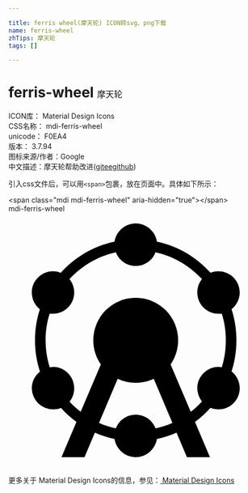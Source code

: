 ```yaml
---

title: ferris wheel(摩天轮) ICON转svg、png下载
name: ferris-wheel
zhTips: 摩天轮
tags: []

---
```


# ferris-wheel  <small style="font-size: 60%;font-weight: 100">摩天轮</small>


<div class="detail-page">
<p>
<span>
ICON库：
<span class="badge-secondary badge">Material Design Icons</span> 
</span>
<br/>
<span>
CSS名称：
<span class="badge-secondary badge">mdi-ferris-wheel</span> 
</span>
<br/>
<span>
unicode：
<span class="badge-secondary badge">F0EA4</span> 
<copy-btn content='F0EA4' btn-title=""></copy-btn>
<copy-btn :content='String.fromCodePoint(parseInt("F0EA4", 16))' btn-title="复制U"></copy-btn>
</span>
<br/>
<span>
版本：
<span class="badge-secondary badge">3.7.94</span> 
</span>
<br/>
<span>图标来源/作者：<span class="badge-light badge">Google</span></span> 
<br/>
<span class="zh-detail">中文描述：<span class="badge-primary badge">摩天轮</span><span class="help-link"><span>帮助改进</span>(<a href="https://gitee.com/liuwave/icon-helper/edit/master/json/material/ferris-wheel.json" target="_blank" rel="noopener noreferrer">gitee</a><a href="https://github.com/liuwave/icon-helper/edit/master/json/material/ferris-wheel.json" target="_blank" rel="noopener noreferrer">github</a></span>)</span><br/>
</p>
</div>
<div class="alert alert-dark">
  <i class="mdi mdi-ferris-wheel mdi-48px"></i>
  <i class="mdi mdi-ferris-wheel mdi-36px"></i>
  <i class="mdi mdi-ferris-wheel mdi-24px"></i>
  <i class="mdi mdi-ferris-wheel mdi-18px"></i>
</div>
<div>
  <p>引入css文件后，可以用<code>&lt;span&gt;</code>包裹，放在页面中。具体如下所示：    
  </p>
  <div class="alert alert-primary" style="font-size: 14px">
    &lt;span class="mdi mdi-ferris-wheel" aria-hidden="true"&gt;&lt;/span&gt;
    <copy-btn content='<span class="mdi mdi-ferris-wheel" aria-hidden="true"></span>'></copy-btn>
  </div>
  <div class="alert alert-secondary">
    <i class="mdi mdi-ferris-wheel"
    style="font-size: 24px"
    aria-hidden="true"></i> mdi-ferris-wheel
    <copy-btn content="mdi-ferris-wheel" btn-title="复制图标名称"></copy-btn>
  </div>
</div>
<div id="svg" class="svg-wrap">
<svg xmlns="http://www.w3.org/2000/svg" viewBox="0 0 24 24"><path d="M12,19C12.86,19 13.59,19.54 13.87,20.29C14.42,20.17 14.95,20 15.46,19.77L13.7,15.62C13.18,15.87 12.61,16 12,16C11.39,16 10.82,15.87 10.3,15.62L8.54,19.77C9.05,20 9.58,20.17 10.13,20.29C10.41,19.54 11.14,19 12,19M18.25,17.76C18,17.42 17.81,17 17.81,16.5C17.81,15.41 18.71,14.5 19.81,14.5L20.12,14.53C20.37,13.73 20.5,12.88 20.5,12C20.5,11.12 20.37,10.27 20.12,9.5H19.81C18.7,9.5 17.81,8.61 17.81,7.5C17.81,7 17.97,6.59 18.25,6.24C17.1,5 15.59,4.09 13.87,3.71C13.59,4.46 12.86,5 12,5C11.14,5 10.41,4.46 10.13,3.71C8.41,4.09 6.9,5 5.75,6.24C6.03,6.59 6.2,7.03 6.2,7.5C6.2,8.61 5.3,9.5 4.2,9.5H3.88C3.63,10.28 3.5,11.12 3.5,12C3.5,12.89 3.64,13.74 3.89,14.55L4.2,14.5C5.31,14.5 6.2,15.42 6.2,16.5C6.2,17 6.04,17.43 5.76,17.77C6.08,18.12 6.44,18.44 6.81,18.73L8.71,14.27C8.26,13.62 8,12.84 8,12A4,4 0 0,1 12,8A4,4 0 0,1 16,12C16,12.84 15.74,13.62 15.29,14.27L17.19,18.73C17.57,18.44 17.92,18.11 18.25,17.76M12,23C11,23 10.16,22.26 10,21.29C9.37,21.16 8.75,20.95 8.15,20.69L7.17,23H5L6.41,19.68C5.88,19.3 5.39,18.86 4.96,18.37C4.72,18.47 4.47,18.5 4.2,18.5A2,2 0 0,1 2.2,16.5C2.2,15.88 2.5,15.32 2.97,14.95C2.66,14 2.5,13.03 2.5,12C2.5,11 2.66,10 2.96,9.08C2.5,8.71 2.2,8.15 2.2,7.5C2.2,6.41 3.09,5.5 4.2,5.5C4.46,5.5 4.71,5.56 4.93,5.65C6.25,4.18 8,3.13 10,2.71C10.16,1.74 11,1 12,1C13,1 13.84,1.74 14,2.71C16,3.13 17.74,4.18 19.06,5.64C19.29,5.55 19.54,5.5 19.81,5.5A2,2 0 0,1 21.81,7.5C21.81,8.14 21.5,8.71 21.04,9.07C21.34,10 21.5,11 21.5,12C21.5,13 21.34,14 21.04,14.93C21.5,15.3 21.81,15.87 21.81,16.5C21.81,17.62 20.92,18.5 19.81,18.5C19.54,18.5 19.29,18.46 19.05,18.36C18.61,18.85 18.12,19.29 17.59,19.68L19,23H16.83L15.85,20.69C15.25,20.95 14.63,21.16 14,21.29C13.84,22.26 13,23 12,23Z" /></svg>
</div>
<detail full-name='mdi-ferris-wheel'></detail>
    
<div><p>更多关于 Material Design Icons的信息，参见：<a target="_blank" href="https://iconhelper.cn/material.html"> Material Design Icons</a>
</p></div>
